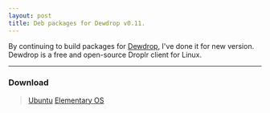 ```yaml
---
layout: post
title: Deb packages for Dewdrop v0.11.
---
```


By continuing to build packages for <a href="http://dewdrop.deepcode.net/">Dewdrop</a>, I've done it for new version.
Dewdrop is a free and open-source Droplr client for Linux.

-----
### Download
> <a href="https://github.com/mdo/hyde/issues/new">Ubuntu</a>
> <a href="https://github.com/mdo/hyde/issues/new">Elementary OS</a>
